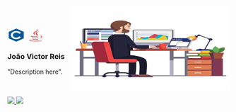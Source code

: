 <img align="right" width="360" height="191" src="https://github.com/JvSRS97/JvSRS97/blob/main/Dev4.png">
</br></br>
<div style="display: inline_block"><br>
    <img align="center" height="30" width="40"
        src="https://github.com/devicons/devicon/blob/master/icons/c/c-plain.svg">
    <img align="center" height="30" width="40"
        src="https://raw.githubusercontent.com/devicons/devicon/master/icons/java/java-plain.svg">
</div>

### João Victor Reis

"Description here".

</br></br>
<span align="center">
    <a href="https://github.com/JvSRS97">
        <img height="170em" src="https://github-readme-stats.vercel.app/api?username=JvSRS97&show_icons=true&theme=github_dark&include_all_commits=true&count_private=true" />
        <img height="170em" src="https://github-readme-stats.vercel.app/api/top-langs/?username=JvSRS97&layout=compact&langs_count=7&theme=github_dark" />
</span>
